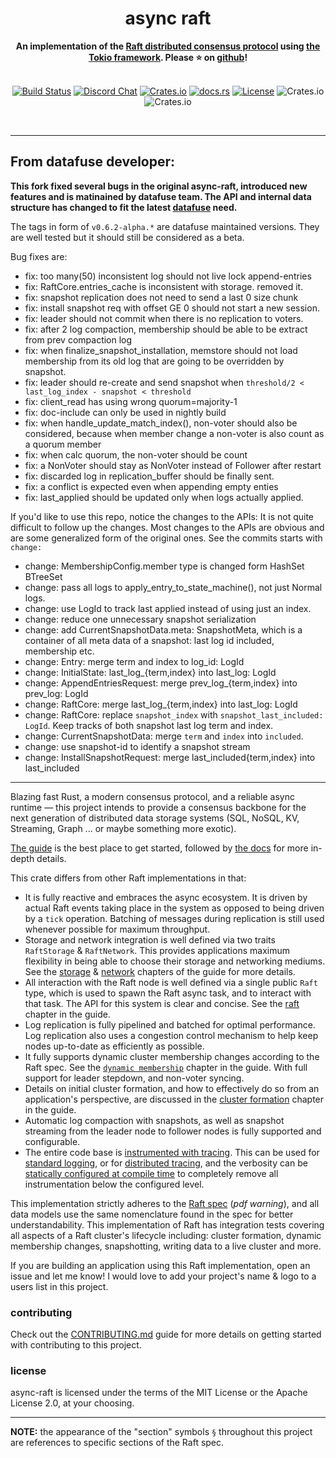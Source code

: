<h1 align="center">async raft</h1>
<div align="center">
    <strong>
        An implementation of the <a href="https://raft.github.io/">Raft distributed consensus protocol</a> using <a href="https://tokio.rs/">the Tokio framework</a>. Please ⭐ on <a href="https://github.com/async-raft/async-raft">github</a>!
    </strong>
</div>
<br/>
<div align="center">

[![Build Status](https://github.com/async-raft/async-raft/workflows/ci/badge.svg?branch=master)](https://github.com/async-raft/async-raft/actions)
[![Discord Chat](https://img.shields.io/discord/845414467234693170?logo=discord&style=flat-square)](https://discord.gg/DYSDaBjwaA)
[![Crates.io](https://img.shields.io/crates/v/async-raft.svg)](https://crates.io/crates/async-raft)
[![docs.rs](https://docs.rs/async-raft/badge.svg)](https://docs.rs/async-raft)
[![License](https://img.shields.io/badge/license-MIT%2FApache--2.0-blue)](LICENSE)
![Crates.io](https://img.shields.io/crates/d/async-raft.svg)
![Crates.io](https://img.shields.io/crates/dv/async-raft.svg)

</div>
<br/>

---


## From datafuse developer:

**This fork fixed several bugs in the original async-raft, introduced new features
and is matinained by datafuse team. The API and internal data structure has changed
to fit the latest [datafuse](https://github.com/datafuselabs/datafuse) need.**

The tags in form of `v0.6.2-alpha.*` are datafuse maintained versions.
They are well tested but it should still be considered as a beta.

Bug fixes are:

- fix: too many(50) inconsistent log should not live lock append-entries
- fix: RaftCore.entries_cache is inconsistent with storage. removed it.
- fix: snapshot replication does not need to send a last 0 size chunk
- fix: install snapshot req with offset GE 0 should not start a new session.
- fix: leader should not commit when there is no replication to voters.
- fix: after 2 log compaction, membership should be able to be extract from prev compaction log
- fix: when finalize_snapshot_installation, memstore should not load membership from its old log that are going to be overridden by snapshot.
- fix: leader should re-create and send snapshot when `threshold/2 < last_log_index - snapshot < threshold`
- fix: client_read has using wrong quorum=majority-1
- fix: doc-include can only be used in nightly build
- fix: when handle_update_match_index(), non-voter should also be considered, because when member change a non-voter is also count as a quorum member
- fix: when calc quorum, the non-voter should be count
- fix: a NonVoter should stay as NonVoter instead of Follower after restart
- fix: discarded log in replication_buffer should be finally sent.
- fix: a conflict is expected even when appending empty enties
- fix: last_applied should be updated only when logs actually applied.

If you'd like to use this repo, notice the changes to the APIs:
It is not quite difficult to follow up the changes.
Most changes to the APIs are obvious and are some generalized form of the original ones.
See the commits starts with `change:`

- change: MembershipConfig.member type is changed form HashSet BTreeSet
- change: pass all logs to apply_entry_to_state_machine(), not just Normal logs.
- change: use LogId to track last applied instead of using just an index.
- change: reduce one unnecessary snapshot serialization
- change: add CurrentSnapshotData.meta: SnapshotMeta, which is a container of all meta data of a snapshot: last log id included, membership etc.
- change: Entry: merge term and index to log_id: LogId
- change: InitialState: last_log_{term,index} into last_log: LogId
- change: AppendEntriesRequest: merge prev_log_{term,index} into prev_log: LogId
- change: RaftCore: merge last_log_{term,index} into last_log: LogId
- change: RaftCore: replace `snapshot_index` with `snapshot_last_included: LogId`. Keep tracks of both snapshot last log term and index.
- change: CurrentSnapshotData: merge `term` and `index` into `included`.
- change: use snapshot-id to identify a snapshot stream
- change: InstallSnapshotRequest: merge last_included{term,index} into last_included



---

Blazing fast Rust, a modern consensus protocol, and a reliable async runtime — this project intends to provide a consensus backbone for the next generation of distributed data storage systems (SQL, NoSQL, KV, Streaming, Graph ... or maybe something more exotic).

[The guide](https://async-raft.github.io/async-raft) is the best place to get started, followed by [the docs](https://docs.rs/async-raft/latest/async_raft/) for more in-depth details.

This crate differs from other Raft implementations in that:
- It is fully reactive and embraces the async ecosystem. It is driven by actual Raft events taking place in the system as opposed to being driven by a `tick` operation. Batching of messages during replication is still used whenever possible for maximum throughput.
- Storage and network integration is well defined via two traits `RaftStorage` & `RaftNetwork`. This provides applications maximum flexibility in being able to choose their storage and networking mediums. See the [storage](https://async-raft.github.io/async-raft/storage.html) & [network](https://async-raft.github.io/async-raft/network.html) chapters of the guide for more details.
- All interaction with the Raft node is well defined via a single public `Raft` type, which is used to spawn the Raft async task, and to interact with that task. The API for this system is clear and concise. See the [raft](https://async-raft.github.io/async-raft/raft.html) chapter in the guide.
- Log replication is fully pipelined and batched for optimal performance. Log replication also uses a congestion control mechanism to help keep nodes up-to-date as efficiently as possible.
- It fully supports dynamic cluster membership changes according to the Raft spec. See the [`dynamic membership`](https://async-raft.github.io/async-raft/dynamic-membership.html) chapter in the guide. With full support for leader stepdown, and non-voter syncing.
- Details on initial cluster formation, and how to effectively do so from an application's perspective, are discussed in the [cluster formation](https://async-raft.github.io/async-raft/cluster-formation.html) chapter in the guide.
- Automatic log compaction with snapshots, as well as snapshot streaming from the leader node to follower nodes is fully supported and configurable.
- The entire code base is [instrumented with tracing](https://docs.rs/tracing/). This can be used for [standard logging](https://docs.rs/tracing/latest/tracing/index.html#log-compatibility), or for [distributed tracing](https://docs.rs/tracing/latest/tracing/index.html#related-crates), and the verbosity can be [statically configured at compile time](https://docs.rs/tracing/latest/tracing/level_filters/index.html) to completely remove all instrumentation below the configured level.

This implementation strictly adheres to the [Raft spec](https://raft.github.io/raft.pdf) (*pdf warning*), and all data models use the same nomenclature found in the spec for better understandability. This implementation of Raft has integration tests covering all aspects of a Raft cluster's lifecycle including: cluster formation, dynamic membership changes, snapshotting, writing data to a live cluster and more.

If you are building an application using this Raft implementation, open an issue and let me know! I would love to add your project's name & logo to a users list in this project.

### contributing
Check out the [CONTRIBUTING.md](https://github.com/async-raft/async-raft/blob/master/CONTRIBUTING.md) guide for more details on getting started with contributing to this project.

### license
async-raft is licensed under the terms of the MIT License or the Apache License 2.0, at your choosing.

----

**NOTE:** the appearance of the "section" symbols `§` throughout this project are references to specific sections of the Raft spec.
